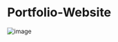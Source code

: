 # Portfolio-Website
![image](https://github.com/user-attachments/assets/ed6b6e32-b408-413b-8329-c77a90cd6164)
